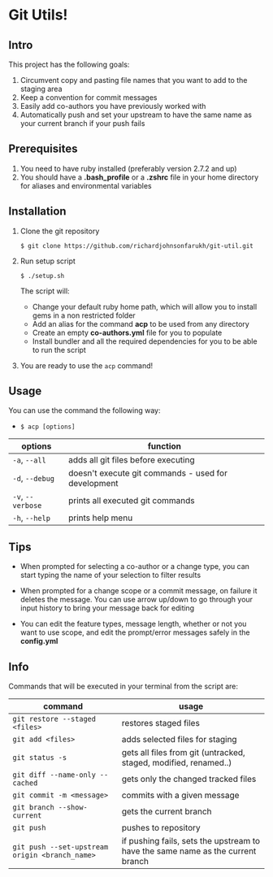 # Git Utils!

## Intro
This project has the following goals:

1. Circumvent copy and pasting file names that you want to add to the staging area
2. Keep a convention for commit messages
3. Easily add co-authors you have previously worked with
4. Automatically push and set your upstream to have the same name as your current branch if your push fails

## Prerequisites

1. You need to have ruby installed (preferably version 2.7.2 and up)
2. You should have a **.bash_profile** or a **.zshrc** file in your home directory for aliases and environmental variables
## Installation
1. Clone the git repository

   `$ git clone https://github.com/richardjohnsonfarukh/git-util.git`

2. Run setup script 

   `$ ./setup.sh`
   
   The script will: 
   - Change your default ruby home path, which will allow you to install gems in a non restricted folder
   - Add an alias for the command **acp** to be used from any directory
   - Create an empty **co-authors.yml** file for you to populate
   - Install bundler and all the required dependencies for you to be able to run the script

3. You are ready to use the `acp` command!

## Usage

You can use the command the following way:

- `$ acp [options]`

| options           | function                                            |
| ----------------- | --------------------------------------------------- |
| `-a`, `--all`     | adds all git files before executing                 |
| `-d`, `--debug`   | doesn't execute git commands - used for development |
| `-v`, `--verbose` | prints all executed git commands                    |
| `-h`, `--help`    | prints help menu                                    |

## Tips

- When prompted for selecting a co-author or a change type, you can start typing the name of your selection to filter results

- When prompted for a change scope or a commit message, on failure it deletes the message. You can use arrow up/down to go through your input history to bring your message back for editing

- You can edit the feature types, message length, whether or not you want to use scope, and edit the prompt/error messages safely in the **config.yml**

## Info

Commands that will be executed in your terminal from the script are:

| command                                        | usage                                                                            |
| ---------------------------------------------- | -------------------------------------------------------------------------------- |
| `git restore --staged <files>`                 | restores staged files                                                            |
| `git add <files>`                              | adds selected files for staging                                                  |
| `git status -s`                                | gets all files from git (untracked, staged, modified, renamed..)                 |
| `git diff --name-only --cached`                | gets only the changed tracked files                                              |
| `git commit -m <message>`                      | commits with a given message                                                     |
| `git branch --show-current`                    | gets the current branch                                                          |
| `git push`                                     | pushes to repository                                                             |
| `git push --set-upstream origin <branch_name>` | if pushing fails, sets the upstream to  have the same name as the current branch |
